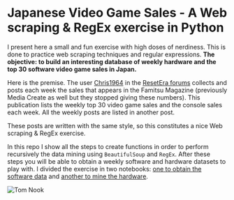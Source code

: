 # Japanese Video Game Sales - A Web scraping & RegEx exercise in Python

I present here a small and fun exercise with high doses of nerdiness. This is done to practice web scraping techniques and regular expressions. **The objective: to build an interesting database of weekly hardware and the top 30 software video game sales in Japan.**

Here is the premise. The user [Chris1964](https://www.resetera.com/members/chris1964.2713/) in the [ResetEra forums](https://www.resetera.com/)  collects and posts each week the sales that appears in the Famitsu Magazine (previously Media Create as well but they stopped giving these numbers). This publication lists the weekly top 30 video game sales and the console sales each week. All the weekly posts are listed in another post. 

These posts are written with the same style, so this constitutes a nice Web scraping & RegEx exercise.

In this repo I show all the steps to create functions in order to perform recursively the data mining using `BeautifulSoup` and `RegEx`. After these steps you will be able to obtain a weekly software and hardware datasets to play with. I divided the exercise in two notebooks: [one to obtain the software data](sales-vg-sw.ipynb) and [another to mine the hardware](sales-vg-sw.ipynb). 


![Tom Nook](https://i1.wp.com/n64josh.com/wp-content/uploads/2020/04/tom-nook-moneyjpg.jpeg?resize=664%2C335&ssl=1)